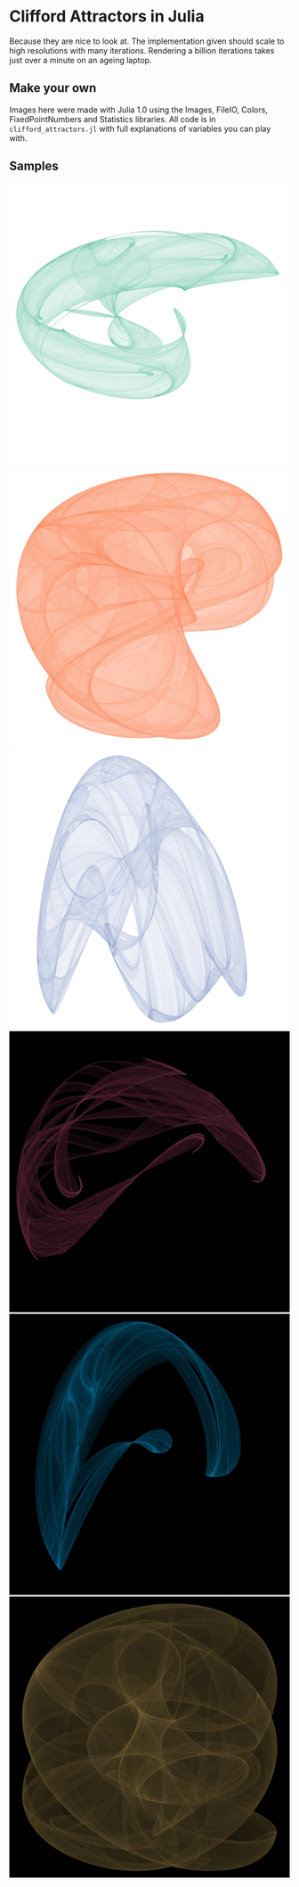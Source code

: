 # Clifford Attractors in Julia

Because they are nice to look at. The implementation given should scale to high resolutions with many iterations. Rendering a billion iterations takes just over a minute on an ageing laptop.

## Make your own

Images here were made with Julia 1.0 using the Images, FileIO, Colors, FixedPointNumbers and Statistics libraries. All code is in `clifford_attractors.jl` with full explanations of variables you can play with.

## Samples
![image_1](image_1.jpg) 
![image_2](image_2.jpg) 
![image_3](image_3.jpg)
![image_4](image_4.jpg)
![image_5](image_5.jpg)
![image_6](image_6.jpg)
